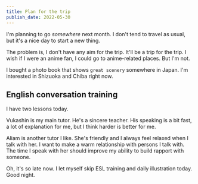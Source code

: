 ```yaml
---
title: Plan for the trip
publish_date: 2022-05-30
---
```


I'm planning to go *somewhere* next month. I don't tend to travel as usual, but it's a nice day to start a new thing.

The problem is, I don't have any aim for the trip. It'll be a trip for the trip. I wish if I were an anime fan, I could go to anime-related places. But I'm not.

I bought a photo book that shows `great scenery` somewhere in Japan. I'm interested in Shizuoka and Chiba right now.

## English conversation training

I have two lessons today.

Vukashin is my main tutor. He's a sincere teacher. His speaking is a bit fast, a lot of explanation for me, but I think harder is better for me.

Aliam is another tutor I like. She's friendly and I always feel relaxed when I talk with her. I want to make a warm relationship with persons I talk with. The time I speak with her should improve my ability to build rapport with someone.

Oh, it's so late now. I let myself skip ESL training and daily illustration today. Good night.
